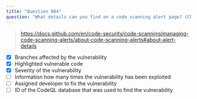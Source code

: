 ```yaml
---
title: "Question 084"
question: "What details can you find on a code scanning alert page? (Choose three.)"
---
```



> https://docs.github.com/en/code-security/code-scanning/managing-code-scanning-alerts/about-code-scanning-alerts#about-alert-details
- [x] Branches affected by the vulnerability
- [x] Highlighted vulnerable code
- [x] Severity of the vulnerability
- [ ] Information how many times the vulnerability has been exploited
- [ ] Assigned developer to fix the vulnerability
- [ ] ID of the CodeQL database that was used to find the vulnerability

